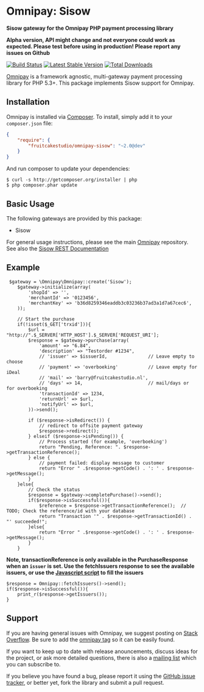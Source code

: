 # Omnipay: Sisow

**Sisow gateway for the Omnipay PHP payment processing library**

**Alpha version, API might change and not everyone could work as expected. Please test before using in production! Please report any issues on Github**

[![Build Status](https://travis-ci.org/fruitcakestudio/omnipay-sisow.png?branch=master)](https://travis-ci.org/fruitcakestudio/omnipay-sisow)
[![Latest Stable Version](https://poser.pugx.org/fruitcakestudio/omnipay-sisow/version.png)](https://packagist.org/packages/fruitcakestudio/omnipay-sisow)
[![Total Downloads](https://poser.pugx.org/fruitcakestudio/omnipay-sisow/d/total.png)](https://packagist.org/packages/fruitcakestudio/omnipay-sisow)

[Omnipay](https://github.com/omnipay/omnipay) is a framework agnostic, multi-gateway payment
processing library for PHP 5.3+. This package implements Sisow support for Omnipay.

## Installation

Omnipay is installed via [Composer](http://getcomposer.org/). To install, simply add it
to your `composer.json` file:

```json
{
    "require": {
        "fruitcakestudio/omnipay-sisow": "~2.0@dev"
    }
}
```

And run composer to update your dependencies:

    $ curl -s http://getcomposer.org/installer | php
    $ php composer.phar update

## Basic Usage

The following gateways are provided by this package:

* Sisow

For general usage instructions, please see the main [Omnipay](https://github.com/omnipay/omnipay)
repository. See also the [Sisow REST Documentation](http://www.sisow.nl/downloads/REST321.pdf)

## Example

     $gateway = \Omnipay\Omnipay::create('Sisow');
        $gateway->initialize(array(
            'shopId' => '',
            'merchantId' => '0123456',
            'merchantKey' => 'b36d8259346eaddb3c03236b37ad3a1d7a67cec6',
        ));

        // Start the purchase
        if(!isset($_GET['trxid'])){
            $url = "http://".$_SERVER['HTTP_HOST'].$_SERVER['REQUEST_URI'];
            $response = $gateway->purchase(array(
                'amount' => "6.84",
                'description' => "Testorder #1234",
                // 'issuer' => $issuerId,               // Leave empty to choose
                // 'payment' => 'overboeking'           // Leave empty for iDeal
                // 'mail' => 'barry@fruitcakestudio.nl',
                // 'days' => 14,                        // mail/days or for overboeking
                'transactionId' => 1234,
                'returnUrl' => $url,
                'notifyUrl' => $url,
            ))->send();

            if ($response->isRedirect()) {
                // redirect to offsite payment gateway
                $response->redirect();
            } elseif ($response->isPending()) {
                // Process started (for example, 'overboeking')
                return "Pending, Reference: ". $response->getTransactionReference();
            } else {
                // payment failed: display message to customer
                return "Error " .$response->getCode() . ': ' . $response->getMessage();
            }
        }else{
            // Check the status
            $response = $gateway->completePurchase()->send();
            if($response->isSuccessful()){
                $reference = $response->getTransactionReference();  // TODO; Check the reference/id with your database
                return "Transaction '" . $response->getTransactionId() . "' succeeded!";
            }else{
                return "Error " .$response->getCode() . ': ' . $response->getMessage();
            }
        }
        
**Note, transactionReference is only available in the PurchaseResponse when an `issuer` is set. Use the fetchIssuers response to see the available issuers, or use the [Javascript script](https://www.sisow.nl/Sisow/iDeal/issuers.js) to fill the issuers**

    $response = Omnipay::fetchIssuers()->send();
    if($response->isSuccessful()){
        print_r($response->getIssuers());
    }
        
## Support

If you are having general issues with Omnipay, we suggest posting on
[Stack Overflow](http://stackoverflow.com/). Be sure to add the
[omnipay tag](http://stackoverflow.com/questions/tagged/omnipay) so it can be easily found.

If you want to keep up to date with release anouncements, discuss ideas for the project,
or ask more detailed questions, there is also a [mailing list](https://groups.google.com/forum/#!forum/omnipay) which
you can subscribe to.

If you believe you have found a bug, please report it using the [GitHub issue tracker](https://github.com/fruitcakestudio/omnipay-sisow/issues),
or better yet, fork the library and submit a pull request.
